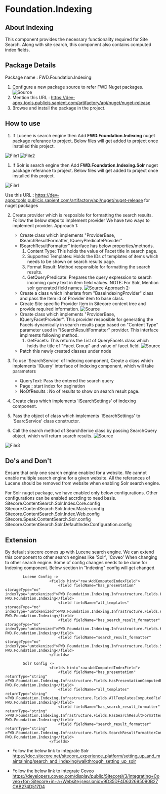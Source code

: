 ﻿Foundation.Indexing
================

## About Indexing
 
This component provides the necessary functionality required for Site Search. Along with site search, 
this component also contains computed index fields. 

Package Details
----------------

Package name : FWD.Foundation.Indexing

1. Configure a new package source to refer FWD Nuget packages.
![Source](images/source.png)
2. Mention this URL : https://dev-appx.tools.publicis.sapient.com/artifactory/api/nuget/nuget-release
3. Browse and install the package in the project.
 

## How to use 
 
1) If Lucene is search engine then Add  **FWD.Foundation.Indexing** nuget package referance to project. Below files will get added to project once installed this project.

![File1](images/file1.PNG)
![File2](images/file2.PNG)

1) If Solr is search engine then Add  **FWD.Foundation.Indexing.Solr** nuget package referance to project. Below files will get added to project once installed this project.

![File1](images/solrpackage.PNG)

Use this URL : https://dev-appx.tools.publicis.sapient.com/artifactory/api/nuget/nuget-release for nuget packages

2) Create provider which is resposible for formatting the search results. Follow the below steps to implement provider
   We have two ways to implement provider.
   Approach 1:
     - Create class which implements "ProviderBase, ISearchResultFormatter, IQueryPredicateProvider"
	 - ISearchResultFormatter” interface has below properties/methods.
		1.	Content Type: This holds the value of Facet title in search page.
		2.	Supported Templates: Holds the IDs of templates of items which needs to be shown on search results page.
		3.	Format Result: Method responsible for formatting the search results. 
		4.	GetQueryPredicate: Prepares the query expression to search incoming query text in item field values.
		NOTE: For Solr, Mention solr generated field names.
		![Source](images/searchprovider.PNG)
  Approach 2:
	 - Create a class which inheriate from "BaseIndexingProvider" class and pass the Item id of Provider item to base class.
	 - Create Site specific Provider Item in Sitecore content tree and provide required information.
	  ![Source](images/provideritem.PNG)
	 - Create class which implements "ProviderBase, IQueryFacetProvider". This provider resposible for generating the Facets
	   dynamically in search results page based on "Content Type" parameter used in "ISearchResultFormatter" provider. This interface implments following 
	   method.
	    1. GetFacets: This returns the List of QueryFacets class which holds the title of "Facet Group" and value of facet field.
		![Source](images/facetprovider.PNG)
	 - Patch this newly created classes under <solutionFramework><indexing><providers> node

3) To use 'SearchService' of Indexing component, Create a class which implements 'IQuery' interface of Indexing component, which will take parameters 
	 - QueryText: Pass the entered the search query
	 - Page : start index for pagination
	 - NoOfResults : No of results to show on search result page.
	 

4) Create class which implements 'ISearchSettings' of indexing component.

5) Pass the object of class which implements 'ISearchSettings' to 'SearcService' class constructor. 
 
6) Call the search method of SearchSerice class by passing SearchQuery object, which will return search results.
![Source](images/indexing.PNG)

![File3](images/file3.PNG)
 
 ## Do's and Don't

 Ensure that only one search engine enabled for a website. We cannot enable multiple search engine for a given website.
 All the referances of Lucene should be removed from website when enabling Solr search engine.
 
 For Solr nuget package, we have enabled only below configurations. Other configurations can be enabled accrding to need basis.
	Sitecore.ContentSearch.Solr.Index.Core.config
	Sitecore.ContentSearch.Solr.Index.Master.config
	Sitecore.ContentSearch.Solr.Index.Web.config
	Sitecore.Speak.ContentSearch.Solr.config
	Sitecore.ContentSearch.Solr.DefaultIndexConfiguration.config
 

 ## Extension

 By default sitecore comes up with Lucene search engine. We can extend this component to other search engines like 'Solr', 'Coveo'
 When changing to other search engine. Some of config changes needs to be done for Indexing component. Below section in "Indexing" config will get changed.

			Lucene Config ->
						<fields hint="raw:AddComputedIndexField">
                            <field fieldName="has_presentation" storageType="no" indexType="untokenized">FWD.Foundation.Indexing.Infrastructure.Fields.HasPresentationComputedField, FWD.Foundation.Indexing</field>
                            <field fieldName="all_templates" storageType="no" indexType="untokenized">FWD.Foundation.Indexing.Infrastructure.Fields.AllTemplatesComputedField, FWD.Foundation.Indexing</field>
                            <field fieldName="has_search_result_formatter" storageType="no" indexType="untokenized">FWD.Foundation.Indexing.Infrastructure.Fields.HasSearchResultFormatterComputedField, FWD.Foundation.Indexing</field>
                            <field fieldName="search_result_formatter" storageType="no" indexType="untokenized">FWD.Foundation.Indexing.Infrastructure.Fields.SearchResultFormatterComputedField, FWD.Foundation.Indexing</field>
                        </fields>

			Solr Config ->
						<fields hint="raw:AddComputedIndexField">
							<field fieldName="has_presentation" returnType="string" >FWD.Foundation.Indexing.Infrastructure.Fields.HasPresentationComputedField, FWD.Foundation.Indexing</field>
							<field fieldName="all_templates" returnType="string" >FWD.Foundation.Indexing.Infrastructure.Fields.AllTemplatesComputedField, FWD.Foundation.Indexing</field>
							<field fieldName="has_search_result_formatter" returnType="string" >FWD.Foundation.Indexing.Infrastructure.Fields.HasSearchResultFormatterComputedField, FWD.Foundation.Indexing</field>
							<field fieldName="search_result_formatter" returnType="string" >FWD.Foundation.Indexing.Infrastructure.Fields.SearchResultFormatterComputedField, FWD.Foundation.Indexing</field>
						</fields>

  - Follow the below link to integrate Solr
  https://doc.sitecore.net/sitecore_experience_platform/setting_up_and_maintaining/search_and_indexing/walkthrough_setting_up_solr

  - Follow the below link to integrate Coveo
  https://developers.coveo.com/display/public/SitecoreV3/Integrating+Coveo+for+Sitecore+in+a+Website;jsessionid=9D35DF4D632695090B27CAB274D517D4
